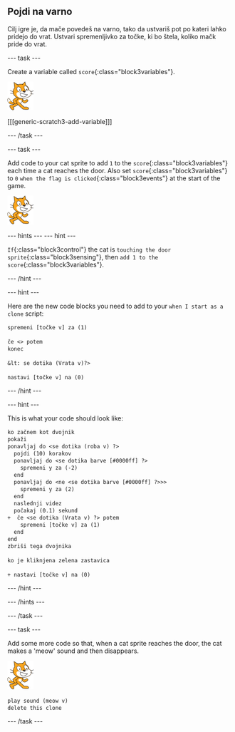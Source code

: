 ## Pojdi na varno

Cilj igre je, da mače povedeš na varno, tako da ustvariš pot po kateri lahko pridejo do vrat. Ustvari spremenljivko za točke, ki bo štela, koliko mačk pride do vrat.

\--- task \---

Create a variable called `score`{:class="block3variables"}.

![Cat sprite](images/cat-sprite.png)

[[[generic-scratch3-add-variable]]]

\--- /task \---

\--- task \---

Add code to your cat sprite to add `1` to the `score`{:class="block3variables"} each time a cat reaches the door. Also set `score`{:class="block3variables"} to `0` `when the flag is clicked`{:class="block3events"} at the start of the game.

![Cat sprite](images/cat-sprite.png)

\--- hints \--- \--- hint \---

`If`{:class="block3control"} the cat is `touching the door sprite`{:class="block3sensing"}, then `add 1 to the score`{:class="block3variables"}.

\--- /hint \---

\--- hint \---

Here are the new code blocks you need to add to your `when I start as a clone` script:

```blocks3
spremeni [točke v] za (1)

če <> potem
konec

&lt: se dotika (Vrata v)?>

nastavi [točke v] na (0)
```

\--- /hint \---

\--- hint \---

This is what your code should look like:

```blocks3
ko začnem kot dvojnik
pokaži
ponavljaj do <se dotika (roba v) ?>
  pojdi (10) korakov
  ponavljaj do <se dotika barve [#0000ff] ?> 
    spremeni y za (-2)
  end
  ponavljaj do <ne <se dotika barve [#0000ff] ?>>>
    spremeni y za (2)
  end
  naslednji videz
  počakaj (0.1) sekund
+  če <se dotika (Vrata v) ?> potem 
    spremeni [točke v] za (1)
  end
end
zbriši tega dvojnika

ko je kliknjena zelena zastavica

+ nastavi [točke v] na (0)
```

\--- /hint \---

\--- /hints \---

\--- /task \---

\--- task \---

Add some more code so that, when a cat sprite reaches the door, the cat makes a 'meow' sound and then disappears.

![Cat sprite](images/cat-sprite.png)

```blocks3
play sound (meow v)
delete this clone
```

\--- /task \---